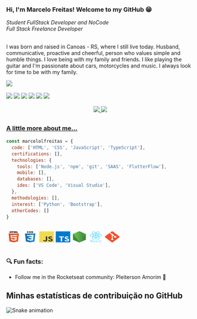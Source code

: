 
<!--Banner session-->
<!-- <p align="center"><img src="https://imgur.com/jSBcQQe.png"/><br> -->
<!-- <a align="center"><img src="https://i.imgur.com/uTk6zzB.png"/><br> -->

<!--About session-->
<h3>Hi, I'm Marcelo Freitas! Welcome to my GitHub 😁</h3>
<span><em>Student FullStack Developer and NoCode</em></span><br>
<span><em>Full Stack Freelance Developer</em></span>
<br><br>
<p>I was born and raised in Canoas - RS, where I still live today. Husband, communicative, proactive and cheerful, person who values ​​simple and humble things. I love being with my family and friends. I like playing the guitar and I'm passionate about cars, motorcycles and music. I always look for time to be with my family.</p>


<!-- Badges session -->
<p><img src="https://profile-counter.glitch.me/marcelodfreitas/count.svg"/></p>
<a href="https://www.instagram.com/marcelodfreitaas/" target="_blank"><img src="https://img.shields.io/badge/-Instagram-%23E4405F?style=for-the-badge&logo=instagram&logoColor=white" target="_blank"></a>
<a href="https://www.linkedin.com/in/rafaella-ballerini-45875016a" target="_blank"><img src="https://img.shields.io/badge/-LinkedIn-%230077B5?style=for-the-badge&logo=linkedin&logoColor=white" target="_blank"></a>
<a href="https://discord.gg/AnTPddYA" target="_blank"><img src="https://img.shields.io/badge/Discord-7289DA?style=for-the-badge&logo=discord&logoColor=white" target="_blank"></a> 
<a href = "mailto:marcelo.lempek@gmail.com"><img src="https://img.shields.io/badge/Gmail-D14836?style=for-the-badge&logo=gmail&logoColor=white" target="_blank"></a>
<a href="https://wa.me/5551983117180" target="_blank"><img src="https://img.shields.io/badge/WhatsApp-25D366?style=for-the-badge&logo=whatsapp&logoColor=white" target="_blank"></a>
<a href="https://www.youtube.com/channel/UC8oKgdIYiW7P56iDXOAAp3A" target="_blank"><img src="https://img.shields.io/badge/YouTube-FF0000?style=for-the-badge&logo=youtube&logoColor=white" target="_blank"></a>
<br>
<br>

<div align="center">
  <a href="https://github.com/marcelodfreitas">
  <img height="180em" src="https://github-readme-stats.vercel.app/api?username=marcelodfreitas&show_icons=true&theme=tokyonight&include_all_commits=true&count_private=true"/>
  <img height="180em" src="https://github-readme-stats.vercel.app/api/top-langs?username=marcelodfreitas&layout=compact&langs_count=15&theme=tokyonight" />
</div>

##

<h3>A little more about me...</h3>

```javascript
const marcelolfreitas = {
  code: ['HTML', 'CSS', 'JavaScript', 'TypeScript'],
  certifications: [],
  technologies: {
    tools: ['Node.js', 'npm', 'git', 'SAAS', 'FlutterFlow'],
    mobile: [],
    databases: [],
    ides: ['VS Code', 'Visual Studio'],
  },
  methodologies: [],
  interest: ['Python', 'Bootstrap'],
  otherCodes: []
}
```

<div style="display: inline_block"><br>
  <img align="center" src="https://raw.githubusercontent.com/devicons/devicon/master/icons/html5/html5-original-wordmark.svg" alt="HTML5" title="HTML5" height="30" width="40"/>
  <img align="center" src="https://raw.githubusercontent.com/devicons/devicon/master/icons/css3/css3-original-wordmark.svg" alt="CSS3" title="CSS3" height="30" width="40""/>
  <img align="center" src="https://raw.githubusercontent.com/devicons/devicon/master/icons/javascript/javascript-original.svg" alt="JavaScript" title="JavaScript" height="30" width="40"/>
  <img align="center" src="https://raw.githubusercontent.com/devicons/devicon/master/icons/typescript/typescript-original.svg" alt="TypeScript" title="TypeScript" height="30" width="40"/>
  <img align="center" src="https://raw.githubusercontent.com/devicons/devicon/master/icons/nodejs/nodejs-original.svg" alt="NodeJS" title="NodeJS" height="30" width="40"/>
  <img align="center" src="https://raw.githubusercontent.com/devicons/devicon/master/icons/react/react-original-wordmark.svg" alt="ReactJS" title="ReactJS" height="30" width="40"/>
  <img align="center" src="https://raw.githubusercontent.com/devicons/devicon/master/icons/git/git-original.svg" alt="Git" title="Git" height="30" width="40"/>
<div>
<br>

<h3>🔍 Fun facts:</h3>

- Follow me in the Rocketseat community: Pleiterson Amorim 🚀

## Minhas estatísticas de contribuição no GitHub

![Snake animation](https://github.com/marcelodfreitas/marcelodfreitas/blob/output/github-contribution-grid-snake.svg)


<!-- <p align="center"><img src="https://octocat-generator-assets.githubusercontent.com/my-octocat-1596034333343.png" alt="myoctocat" height="300" width="300"></p> -->

<!--
**Pleiterson/Pleiterson** is a ✨ _special_ ✨ repository because its `README.md` (this file) appears on your GitHub profile.

Here are some ideas to get you started:

- 🔭 I’m currently working on ...
- 👯 I’m looking to collaborate on ...
- 🤔 I’m looking for help with ...
- 💬 Ask me about ...
- 😄 Pronouns: ...
-->

